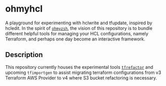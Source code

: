 # ohmyhcl
A playground for experimenting with hclwrite and tfupdate, inspired by hcledit. In the spirit of [`ohmyzsh`](https://github.com/ohmyzsh/ohmyzsh), the vision of this 
repository is to bundle different helpful tools for managing your HCL configurations, namely Terraform, and perhaps one day become an interactive framework.

## Description

This repository currently houses the experimental tools [`tfrefactor`](./tfrefactor) and upcoming `tfimportgen` to assist migrating terraform configurations from v3 Terraform AWS Provider to v4 where S3 bucket refactoring is necessary.
